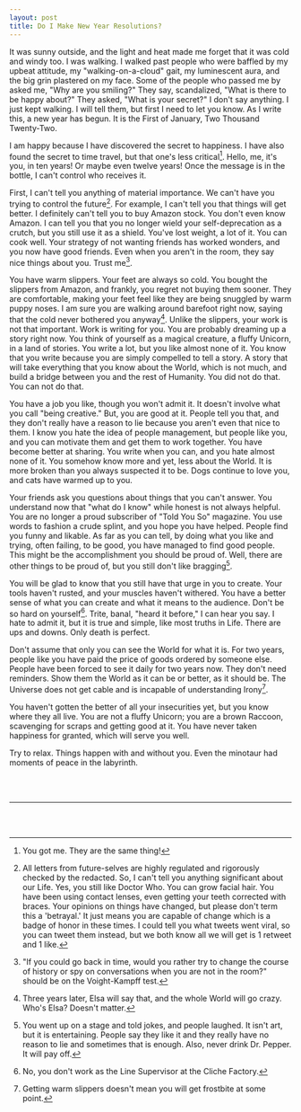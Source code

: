 ```yaml
---
layout: post
title: Do I Make New Year Resolutions?
---
```


It was sunny outside, and the light and heat made me forget that it was cold and windy too. I was walking. I walked past people who were baffled by my upbeat attitude, my "walking-on-a-cloud" gait, my luminescent aura, and the big grin plastered on my face. Some of the people who passed me by asked me, "Why are you smiling?" They say, scandalized, "What is there to be happy about?" They asked, "What is your secret?" I don't say anything. I just kept walking. I will tell them, but first I need to let you know. As I write this, a new year has begun. It is the First of January, Two Thousand Twenty-Two. 

I am happy because I have discovered the secret to happiness. I have also found the secret to time travel, but that one's less critical[^1]. Hello, me, it's you, in ten years! Or maybe even twelve years! Once the message is in the bottle, I can't control who receives it. 

First, I can't tell you anything of material importance. We can't have you trying to control the future[^2]. For example, I can't tell you that things will get better. I definitely can't tell you to buy Amazon stock. You don't even know Amazon. I can tell you that you no longer wield your self-deprecation as a crutch, but you still use it as a shield. You've lost weight, a lot of it. You can cook well. Your strategy of not wanting friends has worked wonders, and you now have good friends. Even when you aren't in the room, they say nice things about you. Trust me[^3]. 

You have warm slippers. Your feet are always so cold. You bought the slippers from Amazon, and frankly, you regret not buying them sooner. They are comfortable, making your feet feel like they are being snuggled by warm puppy noses. I am sure you are walking around barefoot right now, saying that the cold never bothered you anyway[^4]. Unlike the slippers, your work is not that important. Work is writing for you. You are probably dreaming up a story right now. You think of yourself as a magical creature, a fluffy Unicorn, in a land of stories. You write a lot, but you like almost none of it. You know that you write because you are simply compelled to tell a story. A story that will take everything that you know about the World, which is not much, and build a bridge between you and the rest of Humanity. You did not do that. You can not do that. 

You have a job you like, though you won't admit it. It doesn't involve what you call "being creative." But, you are good at it. People tell you that, and they don't really have a reason to lie because you aren't even that nice to them. I know you hate the idea of people management, but people like you, and you can motivate them and get them to work together. You have become better at sharing. You write when you can, and you hate almost none of it. You somehow know more and yet, less about the World. It is more broken than you always suspected it to be. Dogs continue to love you, and cats have warmed up to you. 

Your friends ask you questions about things that you can't answer. You understand now that "what do I know" while honest is not always helpful. You are no longer a proud subscriber of "Told You So" magazine. You use words to fashion a crude splint, and you hope you have helped. People find you funny and likable. As far as you can tell, by doing what you like and trying, often failing, to be good, you have managed to find good people. This might be the accomplishment you should be proud of. Well, there are other things to be proud of, but you still don't like bragging[^5]. 

You will be glad to know that you still have that urge in you to create. Your tools haven't rusted, and your muscles haven't withered. You have a better sense of what you can create and what it means to the audience. Don't be so hard on yourself[^6]. Trite, banal, "heard it before," I can hear you say. I hate to admit it, but it is true and simple, like most truths in Life. There are ups and downs. Only death is perfect. 

Don't assume that only you can see the World for what it is. For two years, people like you have paid the price of goods ordered by someone else. People have been forced to see it daily for two years now. They don't need reminders. Show them the World as it can be or better, as it should be. The Universe does not get cable and is incapable of understanding Irony[^7]. 

You haven't gotten the better of all your insecurities yet, but you know where they all live. You are not a fluffy Unicorn; you are a brown Raccoon, scavenging for scraps and getting good at it. You have never taken happiness for granted, which will serve you well. 

Try to relax. Things happen with and without you. Even the minotaur had moments of peace in the labyrinth. 


<br/><br/>

---

<br/><br/>

[^1]: You got me. They are the same thing!

[^2]: All letters from future-selves are highly regulated and rigorously checked by the redacted. So, I can't tell you anything significant about our Life. Yes, you still like Doctor Who. You can grow facial hair. You have been using contact lenses, even getting your teeth corrected with braces. Your opinions on things have changed, but please don't term this a 'betrayal.' It just means you are capable of change which is a badge of honor in these times. I could tell you what tweets went viral, so you can tweet them instead, but we both know all we will get is 1 retweet and 1 like. 

[^3]: "If you could go back in time, would you rather try to change the course of history or spy on conversations when you are not in the room?" should be on the Voight-Kampff test.

[^4]: Three years later, Elsa will say that, and the whole World will go crazy. Who's Elsa? Doesn't matter.

[^5]: You went up on a stage and told jokes, and people laughed. It isn't art, but it is entertaining. People say they like it and they really have no reason to lie and sometimes that is enough. Also, never drink Dr. Pepper. It will pay off.

[^6]: No, you don't work as the Line Supervisor at the Cliche Factory.

[^7]: Getting warm slippers doesn't mean you will get frostbite at some point.